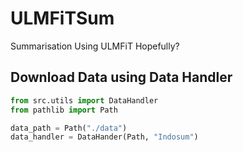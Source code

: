# ULMFiTSum

Summarisation Using ULMFiT Hopefully?

## Download Data using Data Handler

```python
from src.utils import DataHandler
from pathlib import Path

data_path = Path("./data")
data_handler = DataHander(Path, "Indosum")
```
